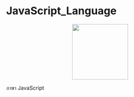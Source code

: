 # JavaScript_Language
<center>
  <img src="JS.png" width="150px" height="150px"> 
</center>

ภาษา  JavaScript
